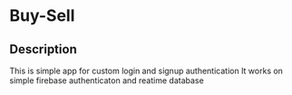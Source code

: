 # Buy-Sell
## Description
This is simple app for custom login and signup authentication 
It works on simple firebase authenticaton and reatime database 
